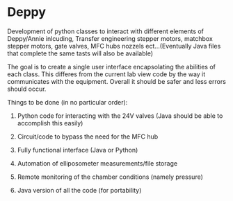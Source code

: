 # Deppy

Development of python classes to interact with different elements of Deppy/Annie inlcuding, Transfer engineering stepper motors, matchbox stepper motors, gate valves, MFC hubs nozzels ect...(Eventually Java files that complete the same tasts will also be available)

The goal is to create a single user interface encapsolating the abilities of each class. This differes from the current lab view code by the way it communicates with the equipment. Overall it should be safer and less errors should occur. 


Things to be done (in no particular order):

1) Python code for interacting with the 24V valves (Java should be able to accomplish this easily)

2) Circuit/code to bypass the need for the MFC hub

3) Fully functional interface (Java or Python)

4) Automation of elliposometer measurements/file storage

5) Remote monitoring of the chamber conditions (namely pressure)

6) Java version of all the code (for portability)

